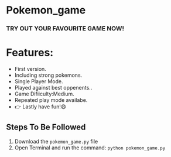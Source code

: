 # Pokemon_game
### TRY OUT YOUR FAVOURITE GAME NOW!
# Features:
 - First version.
 - Including strong pokemons.
 -  Single Player Mode.
 - Played against best oppenents..
 - Game Difiiculty:Medium.
 - Repeated play mode availabe.
 - :point_right:  Lastly have fun!:smile:
## Steps To Be Followed
1. Download the ```pokemon_game.py``` file
2. Open Terminal and run the command:
    ```python pokemon_game.py```
    


